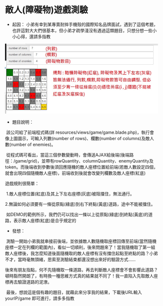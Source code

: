 # 敵人(障礙物)遊戲測驗
* 起因：
小弟有幸到某專賣耐摔手機殼的國際知名品牌面試，遇到了這個考題，也許這對大大們很基本，但小弟才疏學淺沒有遇過這類題目，只想分想一些小小心得，還請多指教

![圖示說明](https://github.com/burgess1109/block_game/blob/master/demo.jpg)

* 題目說明：

  該公司給了前端程式碼(詳 resources/views/game/game.blade.php)，執行會像上圖圖示，可輸入列數(number of rows)、欄數(number of columns)及敵人數(number of enemies)。
  
  從程式碼可看出，當這三個參數變動時，會傳送AJAX給後端(後端路徑：/game/grid)，並帶有rowQuantity、columnQuantity、enemyQuantity及token。而後端收到參數後須回應隨機的敵人座標位置給前端(若敵人數設定四個，就會出現四個隨機敵人座標)，前端收到後就會改變列欄數及敵人座標(紅底)

  遊戲規則很簡單：

  1.敵人座標位置(紅底)及其上下左右座標(灰底)被阻擋住，無法通行。
  
  2.無論如何必須要有一條從原點(綠底)到右下終點(黃底)道路，途中不能被擋住。

  如DEMO的範例所示，我們仍可以找出一條以上從原點(綠底)到終點(黃底)的道路，表示敵人座標(紅底)是合乎規定的


* 發想：

  測驗一開始小弟我就串接前後端，並依據敵人數隨機取座標回傳至前端(當然隨機座標一定在列欄的範圍內)，看似一切順利，後來問題來了！當我隨機取了第一組敵人座標後，我怎麼知道後面隨機取的敵人座標有沒有擋住起點至終點的路？小弟不才，當時毫無頭緒，思索至測驗結束都還沒想出來好的驗證方式......
  
  
  後來有朋友指點，何不先隨機取一條道路，再去判斷敵人座標會不會影響此道路？頓時豁然開朗了，有時換一種思維方式真的結果就不同了！我一直陷入先取敵人座標再去驗證道路的泥潦。
  
  最後，想說這是個有趣的題目，就藉此來分享我的結果，下載後URL輸入 yourIP/game 即可進行，請多多指教
